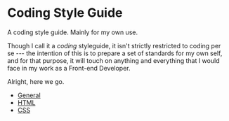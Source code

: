 # Coding Style Guide

A coding style guide. Mainly for my own use.

Though I call it a *coding* styleguide, it isn't strictly restricted to coding per se --- the intention of this is to prepare a set of standards for my own self, and for that purpose, it will touch on anything and everything that I would face in my work as a Front-end Developer.

Alright, here we go.

- [General](general.md)
- [HTML](html.md)
- [CSS](css.md)